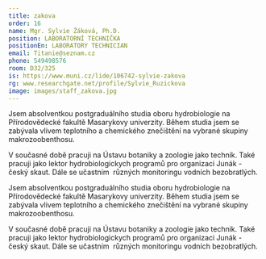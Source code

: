 ```yaml
---
title: zakova
order: 16
name: Mgr. Sylvie Žáková, Ph.D.
position: LABORATORNÍ TECHNIČKA
positionEn: LABORATORY TECHNICIAN
email: Titanie@seznam.cz
phone: 549498576
room: D32/325
is: https://www.muni.cz/lide/106742-sylvie-zakova
rg: www.researchgate.net/profile/Sylvie_Ruzickova
image: images/staff_zakova.jpg
---
```

<div class="cz">

Jsem absolventkou postgraduálního studia oboru hydrobiologie na Přírodovědecké fakultě Masarykovy univerzity. Během studia jsem se zabývala vlivem teplotního a chemického znečištění na vybrané skupiny makrozoobenthosu.

V současné době pracuji na Ústavu botaniky a zoologie jako technik. Také pracuji jako lektor hydrobiologickych programů pro organizaci Junák - český skaut. Dále se učastním  různých monitoringu vodních bezobratlých.

</div>

<div class="en">

Jsem absolventkou postgraduálního studia oboru hydrobiologie na Přírodovědecké fakultě Masarykovy univerzity. Během studia jsem se zabývala vlivem teplotního a chemického znečištění na vybrané skupiny makrozoobenthosu.

V současné době pracuji na Ústavu botaniky a zoologie jako technik. Také pracuji jako lektor hydrobiologickych programů pro organizaci Junák - český skaut. Dále se učastním  různých monitoringu vodních bezobratlých.

</div>